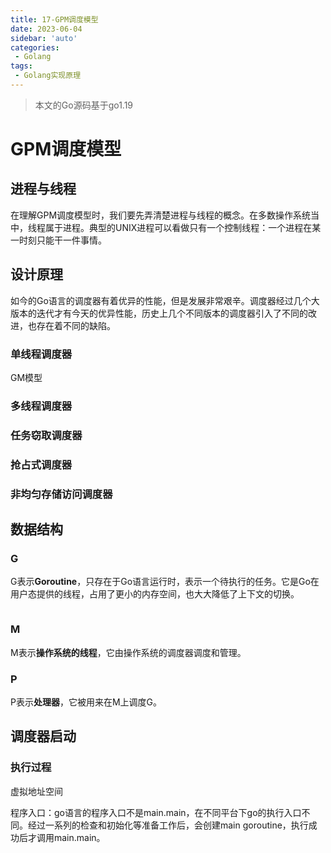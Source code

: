 ```yaml
---
title: 17-GPM调度模型
date: 2023-06-04
sidebar: 'auto'
categories:
 - Golang
tags:
 - Golang实现原理
---
```


> 本文的Go源码基于go1.19

# GPM调度模型

## 进程与线程

在理解GPM调度模型时，我们要先弄清楚进程与线程的概念。在多数操作系统当中，线程属于进程。典型的UNIX进程可以看做只有一个控制线程：一个进程在某一时刻只能干一件事情。

## 设计原理

如今的Go语言的调度器有着优异的性能，但是发展非常艰辛。调度器经过几个大版本的迭代才有今天的优异性能，历史上几个不同版本的调度器引入了不同的改进，也存在着不同的缺陷。

### 单线程调度器

GM模型

### 多线程调度器

### 任务窃取调度器

### 抢占式调度器

### 非均匀存储访问调度器

## 数据结构

### G

G表示**Goroutine**，只存在于Go语言运行时，表示一个待执行的任务。它是Go在用户态提供的线程，占用了更小的内存空间，也大大降低了上下文的切换。

```go

```

### M

M表示**操作系统的线程**，它由操作系统的调度器调度和管理。

### P

P表示**处理器**，它被用来在M上调度G。

## 调度器启动

### 执行过程

虚拟地址空间

程序入口：go语言的程序入口不是main.main，在不同平台下go的执行入口不同。经过一系列的检查和初始化等准备工作后，会创建main goroutine，执行成功后才调用main.main。

